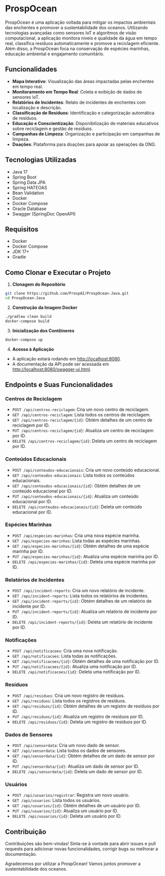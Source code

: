 # ProspOcean

ProspOcean é uma aplicação voltada para mitigar os impactos ambientais das enchentes e promover a sustentabilidade dos oceanos. Utilizando tecnologias avançadas como sensores IoT e algoritmos de visão computacional, a aplicação monitora níveis e qualidade da água em tempo real, classifica resíduos automaticamente e promove a reciclagem eficiente. Além disso, a ProspOcean foca na conservação de espécies marinhas, educação ambiental e engajamento comunitário.

## Funcionalidades

- **Mapa Interativo**: Visualização das áreas impactadas pelas enchentes em tempo real.
- **Monitoramento em Tempo Real**: Coleta e exibição de dados de sensores IoT.
- **Relatórios de Incidentes**: Relato de incidentes de enchentes com localização e descrição.
- **Classificação de Resíduos**: Identificação e categorização automática de resíduos.
- **Educação e Conscientização**: Disponibilização de materiais educativos sobre reciclagem e gestão de resíduos.
- **Campanhas de Limpeza**: Organização e participação em campanhas de limpeza.
- **Doações**: Plataforma para doações para apoiar as operações da ONG.

## Tecnologias Utilizadas

- Java 17
- Spring Boot
- Spring Data JPA
- Spring HATEOAS
- Bean Validation
- Docker
- Docker Compose
- Oracle Database
- Swagger (SpringDoc OpenAPI)

## Requisitos

- Docker
- Docker Compose
- JDK 17+
- Gradle

## Como Clonar e Executar o Projeto

1. **Clonagem do Repositório**

```bash
git clone https://github.com/ProspAI/ProspOcean-Java.git
cd ProspOcean-Java
```

2. **Construção da Imagem Docker**

```bash
./gradlew clean build
docker-compose build
```

3. **Inicialização dos Contêineres**

```bash
docker-compose up
```

4. **Acesso à Aplicação**

- A aplicação estará rodando em [http://localhost:8080](http://localhost:8080).
- A documentação da API pode ser acessada em [http://localhost:8080/swagger-ui.html](http://localhost:8080/swagger-ui.html).

## Endpoints e Suas Funcionalidades

### Centros de Reciclagem

- `POST /api/centros-reciclagem`: Cria um novo centro de reciclagem.
- `GET /api/centros-reciclagem`: Lista todos os centros de reciclagem.
- `GET /api/centros-reciclagem/{id}`: Obtém detalhes de um centro de reciclagem por ID.
- `PUT /api/centros-reciclagem/{id}`: Atualiza um centro de reciclagem por ID.
- `DELETE /api/centros-reciclagem/{id}`: Deleta um centro de reciclagem por ID.

### Conteúdos Educacionais

- `POST /api/conteudos-educacionais`: Cria um novo conteúdo educacional.
- `GET /api/conteudos-educacionais`: Lista todos os conteúdos educacionais.
- `GET /api/conteudos-educacionais/{id}`: Obtém detalhes de um conteúdo educacional por ID.
- `PUT /api/conteudos-educacionais/{id}`: Atualiza um conteúdo educacional por ID.
- `DELETE /api/conteudos-educacionais/{id}`: Deleta um conteúdo educacional por ID.

### Espécies Marinhas

- `POST /api/especies-marinhas`: Cria uma nova espécie marinha.
- `GET /api/especies-marinhas`: Lista todas as espécies marinhas.
- `GET /api/especies-marinhas/{id}`: Obtém detalhes de uma espécie marinha por ID.
- `PUT /api/especies-marinhas/{id}`: Atualiza uma espécie marinha por ID.
- `DELETE /api/especies-marinhas/{id}`: Deleta uma espécie marinha por ID.

### Relatórios de Incidentes

- `POST /api/incident-reports`: Cria um novo relatório de incidente.
- `GET /api/incident-reports`: Lista todos os relatórios de incidentes.
- `GET /api/incident-reports/{id}`: Obtém detalhes de um relatório de incidente por ID.
- `PUT /api/incident-reports/{id}`: Atualiza um relatório de incidente por ID.
- `DELETE /api/incident-reports/{id}`: Deleta um relatório de incidente por ID.

### Notificações

- `POST /api/notificacoes`: Cria uma nova notificação.
- `GET /api/notificacoes`: Lista todas as notificações.
- `GET /api/notificacoes/{id}`: Obtém detalhes de uma notificação por ID.
- `PUT /api/notificacoes/{id}`: Atualiza uma notificação por ID.
- `DELETE /api/notificacoes/{id}`: Deleta uma notificação por ID.

### Resíduos

- `POST /api/residuos`: Cria um novo registro de resíduos.
- `GET /api/residuos`: Lista todos os registros de resíduos.
- `GET /api/residuos/{id}`: Obtém detalhes de um registro de resíduos por ID.
- `PUT /api/residuos/{id}`: Atualiza um registro de resíduos por ID.
- `DELETE /api/residuos/{id}`: Deleta um registro de resíduos por ID.

### Dados de Sensores

- `POST /api/sensordata`: Cria um novo dado de sensor.
- `GET /api/sensordata`: Lista todos os dados de sensores.
- `GET /api/sensordata/{id}`: Obtém detalhes de um dado de sensor por ID.
- `PUT /api/sensordata/{id}`: Atualiza um dado de sensor por ID.
- `DELETE /api/sensordata/{id}`: Deleta um dado de sensor por ID.

### Usuários

- `POST /api/usuarios/registrar`: Registra um novo usuário.
- `GET /api/usuarios`: Lista todos os usuários.
- `GET /api/usuarios/{id}`: Obtém detalhes de um usuário por ID.
- `PUT /api/usuarios/{id}`: Atualiza um usuário por ID.
- `DELETE /api/usuarios/{id}`: Deleta um usuário por ID.

## Contribuição

Contribuições são bem-vindas! Sinta-se à vontade para abrir issues e pull requests para adicionar novas funcionalidades, corrigir bugs ou melhorar a documentação.


Agradecemos por utilizar a ProspOcean! Vamos juntos promover a sustentabilidade dos oceanos.
